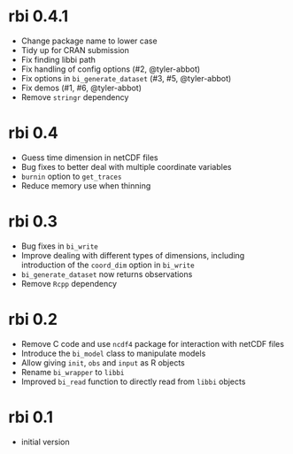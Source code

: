 # rbi 0.4.1

* Change package name to lower case
* Tidy up for CRAN submission
* Fix finding libbi path
* Fix handling of config options (#2, @tyler-abbot)
* Fix options in `bi_generate_dataset` (#3, #5, @tyler-abbot)
* Fix demos (#1, #6, @tyler-abbot)
* Remove `stringr` dependency

# rbi 0.4

* Guess time dimension in netCDF files
* Bug fixes to better deal with multiple coordinate variables
* `burnin` option to `get_traces`
* Reduce memory use when thinning

# rbi 0.3

* Bug fixes in `bi_write`
* Improve dealing with different types of dimensions, including introduction of the `coord_dim` option in `bi_write`
* `bi_generate_dataset` now returns observations
* Remove `Rcpp` dependency

# rbi 0.2

* Remove C code and use `ncdf4` package for interaction with netCDF files
* Introduce the `bi_model` class to manipulate models
* Allow giving `init`, `obs` and `input` as R objects
* Rename `bi_wrapper` to `libbi`
* Improved `bi_read` function to directly read from `libbi` objects

# rbi 0.1

* initial version

